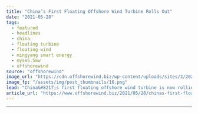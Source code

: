 ```yaml
---
title: "China’s First Floating Offshore Wind Turbine Rolls Out"
date: "2021-05-28"
tags: 
  - featured
  - headlines
  - china
  - floating turbine
  - floating wind
  - mingyang smart energy
  - myse5.5mw
  - offshorewind
source: "offshorewind"
image_url: "https://cdn.offshorewind.biz/wp-content/uploads/sites/2/2021/05/28111503/Chinas-First-Floating-Offshore-Wind-Turbine-Rolls-Out.png"
image_fp: "/assets/img/post_thumbnails/16.png"
lead: "China&#8217;s first floating offshore wind turbine is now rolling off the production line, the"
article_url: "https://www.offshorewind.biz/2021/05/28/chinas-first-floating-offshore-wind-turbine-rolls-out/"
---
```


---
